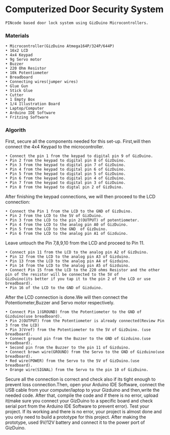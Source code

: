 <h1>Computerized Door Security System</h1>
    
    PINcode based door lock system using GizDuino Microcontrollers.

<h3>Materials</h3>

    • Microcontroller(GizDuino Atmega164P/324P/644P)                  
    • 16x2 LCD
    • 4x4 Keypad
    • 9g Servo motor
    • Buzzer
    • 220 Ohm Resistor
    • 10k Potentiometer
    • Breadboard
    • Connecting wires(jumper wires)
    • Glue Gun
    • Stick Glue
    • Cutter
    • 1 Empty Box 
    • 1/4 Illustration Board
    • Laptop/Computer
    • Arduino IDE Software
    • Fritzing Software
    
<h3>Algorith</h3>

First, secure all the components needed for this set-up. First,will then connect the 4x4 Keypad to the microcontroller.

    • Connect the pin 1 from the keypad to digital pin 9 of GizDuino.
    • Pin 2 from the keypad to digital pin 8 of GizDuino.
    • Pin 3 from the keypad to digital pin 7 of GizDuino.
    • Pin 4 from the keypad to digital pin 6 of GizDuino.
    • Pin 5 from the keypad to digital pin 5 of GizDuino.
    • Pin 6 from the keypad to digital pin 4 of GizDuino.
    • Pin 7 from the keypad to digital pin 3 of GizDuino.
    • Pin 8 from the keypad to digtal pin 2 of GizDuino.
    
After finishing the keypad connections, we will then proceed to the LCD connection:

    • Connect the Pin 1 from the LCD to the GND of GizDuino.
    • Pin 2 from the LCD to the 5V of GizDuino.
    • Pin 3 from the LCD to the pin 2(OUTPUT) of potentiometer.
    • Pin 4 from the LCD to the analog pin A0 of GizDuino.
    • Pin 5 from the LCD to the GND  of GizDuino.
    • Pin 6 from the LCD to the analog pin A1 of Gizduino.
    
Leave untouch the Pin 7,8,9,10 from the LCD and proceed to Pin 11.

    • Connect pin 11 from the LCD to the analog pin A2 of GizDuino.
    • Pin 12 from the LCD to the analog pin A3 of Gizduino.
    • Pin 13 from the LCD to the analog pin A4 of Gizduino.
    • Pin 14 from the LCD to the analog pin A5 of Gizduino.
    • Connect Pin 15 from the LCD to the 220 ohms Resistor and the other pin of the resistor will be connected to the 5V of         GizDuino(its better if you tap it to the pin 2 of the LCD or use breadboard).
    • Pin 16 of the LCD to the GND of Gizduino.
    
After the LCD connection is done.We will then connect the Potentiometer,Buzzer and Servo motor respectively.

    • Connect Pin 1(GROUND) from the Potentiometer to the GND of Gizduino(use breadboard).
    • Pin 2(OUTPUT) from the Potentiometer is already connected(Review Pin 3 from the LCD)
    • Pin 3(Vref) from the Potentiometer to the 5V of GizDuino. (use breadboard).
    • Connect ground pin from the Buzzer to the GND of Gizduino.(use breadboard).
    • Second pin from the Buzzer to the pin 11 of Gizduino.
    • Connect brown wire(GROUND) from the Servo to the GND of Gizduino(use breadboard).
    • Red wire(POWER) from the Servo to the 5V of GizDuino.(use breadboard).
    • Orange wire(SIGNAL) from the Servo to the pin 10 of GizDuino.
    
Secure all the connection is correct and check also if its tight enough to prevent loss connection.Then, open your Arduino IDE Software, connect the USB cable from your computer/laptop to your Gizduino and then,write the needed code. After that, compile the code and if there is no error, upload it(make sure you connect your GizDuino to a specific board and check serial port from the Arduino IDE Software to prevent error). Test your project. If its working and there is no error, your project is almost done and you only need to build a prototype for this project.
After making the prototype, used 9V/12V battery and connect it to the power port of GizDuino.

